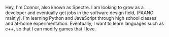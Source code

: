 Hey, I'm Connor, also known as Spectre.
I am looking to grow as a developer and eventually get jobs in the software design field, (FAANG mainly). 
I'm learning Python and JavaScript through high school classes and at-home experimentation.
Eventually, I want to learn languages such as c++, so that I can modify games that I love.
